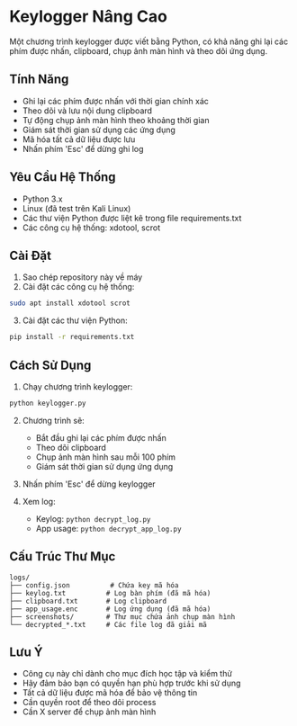 # Keylogger Nâng Cao

Một chương trình keylogger được viết bằng Python, có khả năng ghi lại các phím được nhấn, clipboard, chụp ảnh màn hình và theo dõi ứng dụng.

## Tính Năng
- Ghi lại các phím được nhấn với thời gian chính xác
- Theo dõi và lưu nội dung clipboard
- Tự động chụp ảnh màn hình theo khoảng thời gian
- Giám sát thời gian sử dụng các ứng dụng
- Mã hóa tất cả dữ liệu được lưu
- Nhấn phím 'Esc' để dừng ghi log

## Yêu Cầu Hệ Thống
- Python 3.x
- Linux (đã test trên Kali Linux)
- Các thư viện Python được liệt kê trong file requirements.txt
- Các công cụ hệ thống: xdotool, scrot

## Cài Đặt
1. Sao chép repository này về máy
2. Cài đặt các công cụ hệ thống:
```bash
sudo apt install xdotool scrot
```

3. Cài đặt các thư viện Python:
```bash
pip install -r requirements.txt
```

## Cách Sử Dụng
1. Chạy chương trình keylogger:
```bash
python keylogger.py
```

2. Chương trình sẽ:
   - Bắt đầu ghi lại các phím được nhấn
   - Theo dõi clipboard
   - Chụp ảnh màn hình sau mỗi 100 phím
   - Giám sát thời gian sử dụng ứng dụng

3. Nhấn phím 'Esc' để dừng keylogger

4. Xem log:
   - Keylog: `python decrypt_log.py`
   - App usage: `python decrypt_app_log.py`

## Cấu Trúc Thư Mục
```
logs/
├── config.json          # Chứa key mã hóa
├── keylog.txt          # Log bàn phím (đã mã hóa)
├── clipboard.txt       # Log clipboard
├── app_usage.enc       # Log ứng dụng (đã mã hóa)
├── screenshots/        # Thư mục chứa ảnh chụp màn hình
└── decrypted_*.txt     # Các file log đã giải mã
```

## Lưu Ý
- Công cụ này chỉ dành cho mục đích học tập và kiểm thử
- Hãy đảm bảo bạn có quyền hạn phù hợp trước khi sử dụng
- Tất cả dữ liệu được mã hóa để bảo vệ thông tin
- Cần quyền root để theo dõi process
- Cần X server để chụp ảnh màn hình 